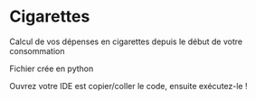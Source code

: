 # Cigarettes
Calcul de vos dépenses en cigarettes depuis le début de votre consommation

Fichier crée en python

Ouvrez votre IDE est copier/coller le code, ensuite exécutez-le !
